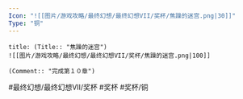 ```yaml
---
Icon: "![[图片/游戏攻略/最终幻想/最终幻想VII/奖杯/焦躁的迷宫.png|30]]"
Type: "铜"
---
```

```ad-common-bronze-trophy
title: (Title:: "焦躁的迷宫")
![[图片/游戏攻略/最终幻想/最终幻想VII/奖杯/焦躁的迷宫.png|100]]

(Comment:: "完成第１０章")
```

#最终幻想/最终幻想VII/奖杯 #奖杯 #奖杯/铜
